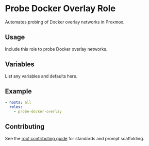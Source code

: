 # Probe Docker Overlay Role

Automates probing of Docker overlay networks in Proxmox.

## Usage
Include this role to probe Docker overlay networks.

## Variables
List any variables and defaults here.

## Example
```yaml
- hosts: all
  roles:
    - probe-docker-overlay
```

## Contributing
See the [root contributing guide](../../docs/contributing.md) for standards and prompt scaffolding.